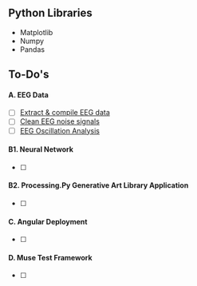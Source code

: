 
## Python Libraries

* Matplotlib
* Numpy
* Pandas





## To-Do's

#### A. EEG Data

- [ ]  [Extract & compile EEG data](https://github.com/mori-c/uoft-neurotech/blob/master/2019/notebooks/exercises/wk2a_data_collection.ipynb)
- [ ]  [Clean EEG noise signals ](https://github.com/mori-c/uoft-neurotech/blob/master/2019/notebooks/exercises/wk2b_intro_to_signal_processing.ipynb)
- [ ]  [EEG Oscillation Analysis](https://github.com/mori-c/uoft-neurotech/blob/master/2019/notebooks/exercises/wk6_neural_oscillations.ipynb)

#### B1. Neural Network
- [ ]  

#### B2. Processing.Py Generative Art Library Application 
- [ ]  

#### C. Angular Deployment
- [ ]  

#### D. Muse Test Framework
- [ ]  




